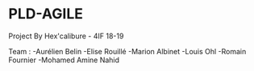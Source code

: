 # PLD-AGILE
Project By Hex'calibure - 4IF 18-19

Team :
-Aurélien Belin 
-Elise Rouillé
-Marion Albinet 
-Louis Ohl 
-Romain Fournier
-Mohamed Amine Nahid 
